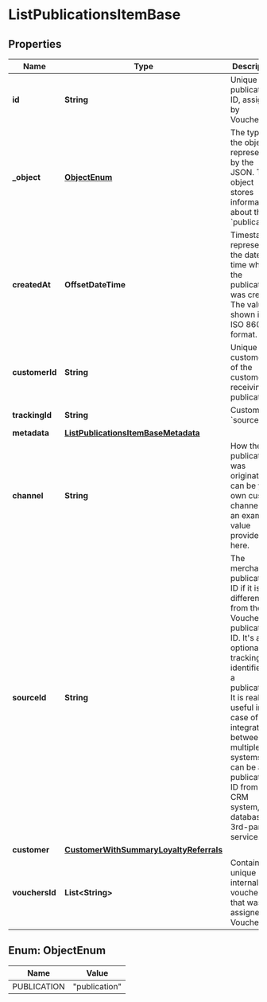 

# ListPublicationsItemBase


## Properties

| Name | Type | Description | Notes |
|------------ | ------------- | ------------- | -------------|
|**id** | **String** | Unique publication ID, assigned by Voucherify. |  |
|**_object** | [**ObjectEnum**](#ObjectEnum) | The type of the object represented by the JSON. This object stores information about the &#x60;publication&#x60;. |  |
|**createdAt** | **OffsetDateTime** | Timestamp representing the date and time when the publication was created. The value is shown in the ISO 8601 format. |  |
|**customerId** | **String** | Unique customer ID of the customer receiving the publication. |  |
|**trackingId** | **String** | Customer&#39;s &#x60;source_id&#x60;. |  [optional] |
|**metadata** | [**ListPublicationsItemBaseMetadata**](ListPublicationsItemBaseMetadata.md) |  |  |
|**channel** | **String** | How the publication was originated. It can be your own custom channel or an example value provided here. |  |
|**sourceId** | **String** | The merchant’s publication ID if it is different from the Voucherify publication ID. It&#39;s an optional tracking identifier of a publication. It is really useful in case of an integration between multiple systems. It can be a publication ID from a CRM system, database or 3rd-party service.  |  [optional] |
|**customer** | [**CustomerWithSummaryLoyaltyReferrals**](CustomerWithSummaryLoyaltyReferrals.md) |  |  |
|**vouchersId** | **List&lt;String&gt;** | Contains the unique internal voucher ID that was assigned by Voucherify. |  |



## Enum: ObjectEnum

| Name | Value |
|---- | -----|
| PUBLICATION | &quot;publication&quot; |



